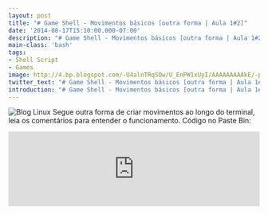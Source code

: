 ```yaml
---
layout: post
title: "# Game Shell - Movimentos básicos [outra forma | Aula 1#2]"
date: '2014-08-17T15:10:00.000-07:00'
description: "# Game Shell - Movimentos básicos [outra forma | Aula 1#2]"
main-class: 'bash'
tags:
- Shell Script
- Games
image: http://4.bp.blogspot.com/-U4alnTRqSOw/U_EnPW1xUyI/AAAAAAAAAkE/-pjIWFJzsW8/s72-c/mesa.jpg
twitter_text: "# Game Shell - Movimentos básicos [outra forma | Aula 1#2]"
introduction: "# Game Shell - Movimentos básicos [outra forma | Aula 1#2]"
---
```

![Blog Linux](http://4.bp.blogspot.com/-U4alnTRqSOw/U_EnPW1xUyI/AAAAAAAAAkE/-pjIWFJzsW8/s320/mesa.jpg "Blog Linux")
Segue outra forma de criar movimentos ao longo do terminal, leia os comentários para entender o funcionamento. 
Código no Paste Bin: 
<iframe src="http://pastebin.com/raw/jruKpeSi" style="border:none;width:100%;"><iframe> 
Código no Blog: 
#!/bin/bash
# Game Shell - Movimentos básicos [outra forma | Aula 1#2]
# baseado em lendscripts.blogspot.com.br
setterm -cursor off # desliga o cursor, fica invisível, on liga
clear # limpa a tela
x=0;y=0;a=0; # seta variáveis que serão utilizadas, x e y p/ representar coordenadas cartesianas no clear. e a tecla para movimento
echo -n "o" # exibe o "o"
until [ $a = q ];do # until é um inverso do while, ele loopa uma condição falsa.
  read -sn 1 a # a opção -s(deixa o digitado invisível) e a -n(conta n°s (1) digitados para executar sem precisar dá enter)
  clear
  ######## Leitura do Teclado ####
  case $a in
   a) let "x = x - 1";; # esquerda
   d) let "x = x + 1";; # direita
   w) let "y = y - 1";; # cima
   s) let "y = y + 1";; # baixo
  esac
  ################################
  ##### Movimento da Bolinha #####
  f=0 # variável pra movimento
  while [ $y -gt $f ];do # se y for maior que f, empurra pra baixo, como o clear está no loop, se y for negativo, sobe
   echo # empurra a bolinha pra baixo
   let "f = f + 1"
  done
  f=0
  while [ $x -gt $f ];do # se x for maior que f, empurra pro lado direito, como o clear está no loop se x for negativo, esquerdo
   echo -n " " # empurra a bolinha pro lado
   let "f = f + 1"
  done
  echo -n o; # exibe o "o" no loop
done
###############################
clear; setterm -cursor on; echo FIM;
exit 0
